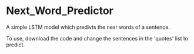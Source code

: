 # Next_Word_Predictor
A simple LSTM model which predivts the nexr words of a sentence.

To use, download the code and change the sentences in the 'quotes' list to predict.
